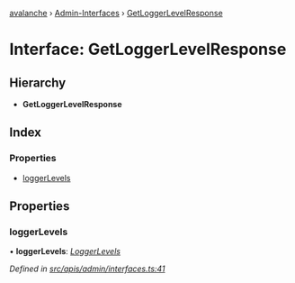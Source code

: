 [avalanche](../README.md) › [Admin-Interfaces](../modules/admin_interfaces.md) › [GetLoggerLevelResponse](admin_interfaces.getloggerlevelresponse.md)

# Interface: GetLoggerLevelResponse

## Hierarchy

* **GetLoggerLevelResponse**

## Index

### Properties

* [loggerLevels](admin_interfaces.getloggerlevelresponse.md#loggerlevels)

## Properties

###  loggerLevels

• **loggerLevels**: *[LoggerLevels](admin_interfaces.loggerlevels.md)*

*Defined in [src/apis/admin/interfaces.ts:41](https://github.com/ava-labs/avalanchejs/blob/5511161/src/apis/admin/interfaces.ts#L41)*
